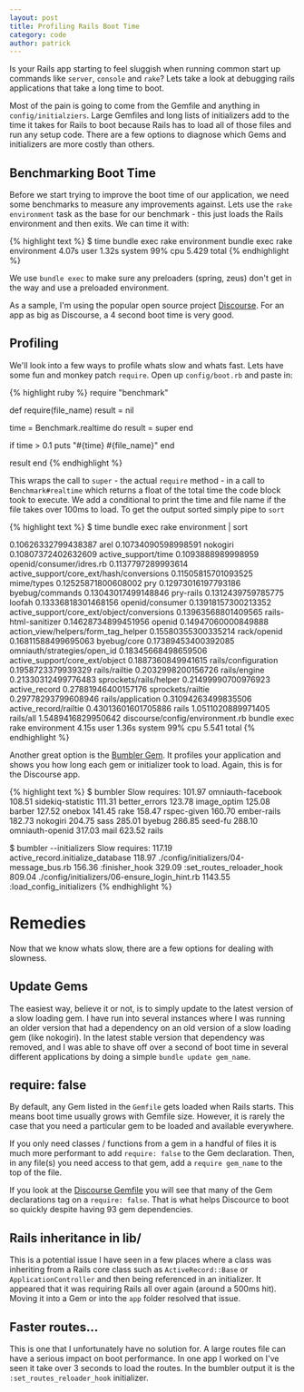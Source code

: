 ```yaml
---
layout: post
title: Profiling Rails Boot Time
category: code
author: patrick
---
```


Is your Rails app starting to feel sluggish when running common start up
commands like `server`, `console` and `rake`?  Lets take a look at debugging
rails applications that take a long time to boot.

Most of the pain is going to come from the Gemfile and anything in
`config/initialziers`. Large Gemfiles and long lists of initializers add to the
time it takes for Rails to boot because Rails has to load all of those files and
run any setup code. There are a few options to diagnose which Gems and
initializers are more costly than others.

## Benchmarking Boot Time

Before we start trying to improve the boot time of our application, we need some
benchmarks to measure any improvements against.  Lets use the `rake environment`
task as the base for our benchmark - this just loads the Rails environment and
then exits. We can time it with:

{% highlight text %}
$ time bundle exec rake environment
bundle exec rake environment  4.07s user 1.32s system 99% cpu 5.429 total
{% endhighlight %}

We use `bundle exec` to make sure any preloaders (spring, zeus) don't get in the
way and use a preloaded environment.

As a sample, I'm using the popular open source project
[Discourse](https://github.com/discourse/discourse). For an app as big as
Discourse, a 4 second boot time is very good.


## Profiling
We'll look into a few ways to profile whats slow and whats fast. Lets have some
fun and monkey patch `require`. Open up `config/boot.rb` and paste in:

{% highlight ruby %}
require "benchmark"

def require(file_name)
  result = nil

  time = Benchmark.realtime do
    result = super
  end

  if time > 0.1
    puts "#{time} #{file_name}"
  end

  result
end
{% endhighlight %}

This wraps the call to `super` - the actual `require` method - in a call to
`Benchmark#realtime` which returns a float of the total time the code
block took to execute. We add a conditional to print the time and file name if
the file takes over 100ms to load. To get the output sorted simply pipe to
`sort`


{% highlight text %}
$ time bundle exec rake environment | sort

0.10626332799438387 arel
0.10734090598998591 nokogiri
0.10807372402632609 active_support/time
0.1093888989998959  openid/consumer/idres.rb
0.1137797289993614  active_support/core_ext/hash/conversions
0.11505815701093525 mime/types
0.12525871800608002 pry
0.12973016197793186 byebug/commands
0.13043017499148846 pry-rails
0.1312439759785775  loofah
0.13336818301468156 openid/consumer
0.13918157300213352 active_support/core_ext/object/conversions
0.13963568801409565 rails-html-sanitizer
0.14628734899451956 openid
0.14947060000849888 action_view/helpers/form_tag_helper
0.15580355300335214 rack/openid
0.16811588499695063 byebug/core
0.17389453400392085 omniauth/strategies/open_id
0.18345668498659506 active_support/core_ext/object
0.1887360849941615  rails/configuration
0.1958723379939329  rails/railtie
0.2032998200156726  rails/engine
0.21330312499776483 sprockets/rails/helper
0.21499990700976923 active_record
0.27881946400157176 sprockets/railtie
0.29778293799608946 rails/application
0.31094263499835506 active_record/railtie
0.43013601601705886 rails
1.0511020889971405  rails/all
1.5489416829950642 discourse/config/environment.rb
bundle exec rake environment  4.15s user 1.36s system 99% cpu 5.541 total
{% endhighlight %}


Another great option is the [Bumbler Gem](https://github.com/nevir/Bumbler). It
profiles your application and shows you how long each gem or initializer took to
load. Again, this is for the Discourse app.


{% highlight text %}
$ bumbler
Slow requires:
    101.97  omniauth-facebook
    108.51  sidekiq-statistic
    111.31  better_errors
    123.78  image_optim
    125.08  barber
    127.52  onebox
    141.45  rake
    158.47  rspec-given
    160.70  ember-rails
    182.73  nokogiri
    204.75  sass
    285.01  byebug
    286.85  seed-fu
    288.10  omniauth-openid
    317.03  mail
    623.52  rails

$ bumbler --initializers
Slow requires:
    117.19  active_record.initialize_database
    118.97  ./config/initializers/04-message_bus.rb
    156.36  :finisher_hook
    329.09  :set_routes_reloader_hook
    809.04  ./config/initializers/06-ensure_login_hint.rb
   1143.55  :load_config_initializers
{% endhighlight %}

# Remedies
Now that we know whats slow, there are a few options for dealing with slowness.

## Update Gems

The easiest way, believe it or not, is to simply update to the latest version of
a slow loading gem. I have run into several instances where I was running an
older version that had a dependency on an old version of a slow loading gem
(like nokogiri). In the latest stable version that dependency was removed, and
I was able to shave off over a second of boot time in several different
applications by doing a simple `bundle update gem_name`.

## require: false

By default, any Gem listed in the `Gemfile` gets loaded when Rails starts. This
means boot time usually grows with Gemfile size. However, it is rarely the case
that you need a particular gem to be loaded and available everywhere.

If you only need classes / functions from a gem in a handful of files it is much
more performant to add `require: false` to the Gem declaration. Then, in any
file(s) you need access to that gem, add a `require gem_name` to the top of the
file.

If you look at the [Discourse
Gemfile](https://github.com/discourse/discourse/blob/master/Gemfile) you will
see that many of the Gem declarations tag on a `require: false`. That is
what helps Discource to boot so quickly despite having 93 gem dependencies.

## Rails inheritance in lib/

This is a potential issue I have seen in a few places where a class was
inheriting from a Rails core class such as `ActiveRecord::Base` or
`ApplicationController` and then being referenced in an initializer. It appeared
that it was requiring Rails all over again (around a 500ms hit). Moving it into
a Gem or into the `app` folder resolved that issue.

## Faster routes...
This is one that I unfortunately have no solution for. A large routes file can
have a serious impact on boot performance. In one app I worked on I've seen it
take over 3 seconds to load the routes. In the bumbler output it is the
`:set_routes_reloader_hook` initializer.
